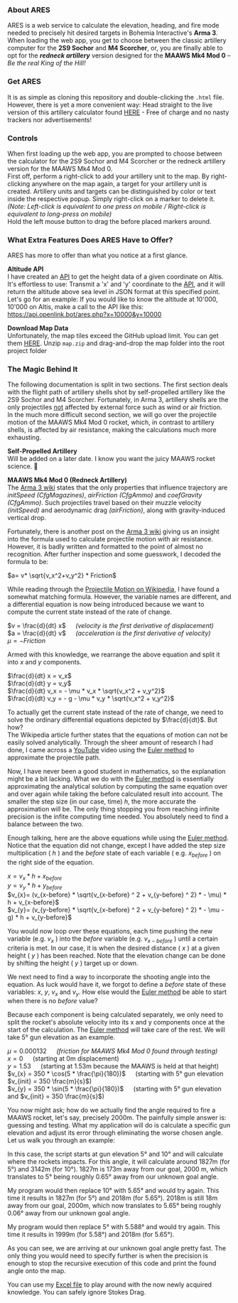 ### About ARES
ARES is a web service to calculate the elevation, heading, and fire mode needed to precisely hit desired targets in Bohemia Interactive's **Arma 3**. When loading the web app, you get to choose between the classic artillery computer for the **2S9 Sochor** and **M4 Scorcher**, or, you are finally able to opt for the _**redneck artillery**_ version designed for the **MAAWS Mk4 Mod 0** – _Be the real King of the Hill!_

### Get ARES
It is as simple as cloning this repository and double-clicking the `.html` file. However, there is yet a more convenient way: Head straight to the live version of this artillery calculator found [HERE](https://arma.openlink.bot/ares) - Free of charge and no nasty trackers nor advertisements!

### Controls
When first loading up the web app, you are prompted to choose between the calculator for the 2S9 Sochor and M4 Scorcher or the redneck artillery version for the MAAWS Mk4 Mod 0.\
First off, perform a right-click to add your artillery unit to the map. By right-clicking anywhere on the map again, a target for your artillery unit is created. Artillery units and targets can be distinguished by color or text inside the respective popup. Simply right-click on a marker to delete it. _(Note: Left-click is equivalent to one press on mobile / Right-click is equivalent to long-press on mobile)_\
Hold the left mouse button to drag the before placed markers around.

### What Extra Features Does ARES Have to Offer?
ARES has more to offer than what you notice at a first glance.

**Altitude API**\
I have created an [API](https://api.openlink.bot/ares.php?x=10000&y=10000) to get the height data of a given coordinate on Altis. It's effortless to use: Transmit a 'x' and 'y' coordinate to the [API](https://api.openlink.bot/ares.php?x=10000&y=10000), and it will return the altitude above sea level in JSON format at this specified point.\
Let's go for an example: If you would like to know the altitude at 10'000, 10'000 on Altis, make a call to the API like this: https://api.openlink.bot/ares.php?x=10000&y=10000

**Download Map Data**\
Unfortunately, the map tiles exceed the GitHub upload limit. You can get them [HERE](https://arma.openlink.bot/assets/map.zip). Unzip `map.zip` and drag-and-drop the map folder into the root project folder

### The Magic Behind It
The following documentation is split in two sections. The first section deals with the flight path of artillery shells shot by self-propelled artillery like the 2S9 Sochor and M4 Scorcher. Fortunately, in Arma 3, artillery shells are the only projectiles [not](https://community.bistudio.com/wiki/CfgAmmo_Config_Reference#airFriction) affected by external force such as wind or air friction.\
In the much more difficult second section, we will go over the projectile motion of the MAAWS Mk4 Mod 0 rocket, which, in contrast to artillery shells, is affected by air resistance, making the calculations much more exhausting.

**Self-Propelled Artillery**\
Will be added on a later date. I know you want the juicy MAAWS rocket science. 🤣 

**MAAWS Mk4 Mod 0 (Redneck Artillery)**\
The [Arma 3 wiki](https://community.bistudio.com/wiki/Arma_3:_Damage_Description#Bullet/Shell) states that the only properties that influence trajectory are _initSpeed (CfgMagazines)_, _airFriction (CfgAmmo)_ and _coefGravity (CfgAmmo)_. Such projectiles travel based on their muzzle velocity _(initSpeed)_ and aerodynamic drag _(airFriction)_, along with gravity-induced vertical drop.

Fortunately, there is another post on the [Arma 3 wiki](https://community.bistudio.com/wiki/Weapons_settings) giving us an insight into the formula used to calculate projectile motion with air resistance. However, it is badly written and formatted to the point of almost no recognition. After further inspection and some guesswork, I decoded the formula to be:

$a= v* \sqrt{v_x^2+v_y^2} * Friction$

While reading through the [Projectile Motion on Wikipedia](https://en.wikipedia.org/wiki/Projectile_motion#Numerical_solution), I have found a somewhat matching formula. However, the variable names are different, and a differential equation is now being introduced because we want to compute the current state instead of the rate of change.

$v = \frac{d}{dt} x$ &emsp; _(velocity is the first derivative of displacement)_ \
$a = \frac{d}{dt} v$ &emsp; _(acceleration is the first derivative of velocity)_ \
$\mu = - Friction$

Armed with this knowledge, we rearrange the above equation and split it into $x$ and $y$ components.

$\frac{d}{dt} x = v_x$ \
$\frac{d}{dt} y = v_y$ \
$\frac{d}{dt} v_x = - \mu * v_x * \sqrt{v_x^2 + v_y^2}$ \
$\frac{d}{dt} v_y = - g - \mu * v_y * \sqrt{v_x^2 + v_y^2}$

To actually get the current state instead of the rate of change, we need to solve the ordinary differential equations depicted by $\frac{d}{dt}$. But how? \
The Wikipedia article further states that the equations of motion can not be easily solved analytically. Through the sheer amount of research I had done, I came across a [YouTube](https://www.youtube.com/watch?v=BPuDteHrI18) video using the [Euler method](https://en.wikipedia.org/wiki/Euler_method) to approximate the projectile path.

Now, I have never been a good student in mathematics, so the explanation might be a bit lacking. What we do with the [Euler method](https://en.wikipedia.org/wiki/Euler_method) is essentially approximating the analytical solution by computing the same equation over and over again while taking the before calculated result into account. The smaller the step size (in our case, time) $h$, the more accurate the approximation will be. The only thing stopping you from reaching infinite precision is the infite computing time needed. You absolutely need to find a balance between the two.

Enough talking, here are the above equations while using the [Euler method](https://en.wikipedia.org/wiki/Euler_method). Notice that the equation did not change, except I have added the step size multiplication ( $h$ ) and the _before_ state of each variable ( e.g. $x_{before}$ ) on the right side of the equation.

$x = v_{x} * h + x_{before}$ \
$y = v_{y} * h + y_{before}$ \
$v_{x}= (v_{x-before} * \sqrt{v_{x-before} ^ 2 + v_{y-before} ^ 2} * - \mu) * h  + v_{x-before}$ \
$v_{y}= (v_{y-before} * \sqrt{v_{x-before} ^ 2 + v_{y-before} ^ 2} * - \mu - g) * h  + v_{y-before}$

You would now loop over these equations, each time pushing the new variable (e.g. $v_{x}$ ) into the _before_ variable (e.g. $v_{x-before}$ ) until a certain criteria is met. In our case, it is when the desired distance ( $x$ ) at a given height ( $y$ ) has been reached. Note that the elevation change can be done by shifting the height ( $y$ ) target up or down.

We next need to find a way to incorporate the shooting angle into the equation. As luck would have it, we forgot to define a _before_ state of these variables: $x$, $y$, $v_{x}$ and $v_{y}$. How else would the [Euler method](https://en.wikipedia.org/wiki/Euler_method) be able to start when there is no _before_ value?

Because each component is being calculated separately, we only need to split the rocket's absolute velocity into its x and y components once at the start of the calculation. The [Euler method](https://en.wikipedia.org/wiki/Euler_method) will take care of the rest. We will take 5° gun elevation as an example.

$\mu = 0.000132$ &emsp; _(friction for MAAWS Mk4 Mod 0 found through testing)_ \
$x = 0$ &emsp; (starting at 0m displacement) \
$y = 1.53$ &emsp; (starting at 1.53m because the MAAWS is held at that height) \
$v_{x} = 350 * \cos(5 * \frac{\pi}{180})$ &emsp; (starting with 5° gun elevation $v_{init} = 350 \frac{m}{s}$) \
$v_{y} = 350 * \sin(5 * \frac{\pi}{180})$ &emsp; (starting with 5° gun elevation and $v_{init} = 350 \frac{m}{s}$)

You now might ask; how do we actually find the angle required to fire a MAAWS rocket, let's say, precisely 2000m. The painfully simple answer is: guessing and testing. What my application will do is calculate a specific gun elevation and adjust its error through eliminating the worse chosen angle. Let us walk you through an example:

In this case, the script starts at gun elevation 5° and 10° and will calculate where the rockets impacts. For this angle, it will calculate around 1827m (for 5°) and 3142m (for 10°). 1827m is 173m away from our goal, 2000 m, which translates to 5° being roughly 0.65° away from our unknown goal angle.

My program would then replace 10° with 5.65° and would try again. This time it results in 1827m (for 5°) and 2018m (for 5.65°). 2018m is still 18m away from our goal, 2000m, which now translates to 5.65° being roughly 0.06° away from our unknown goal angle.

My program would then replace 5° with 5.588° and would try again. This time it results in 1999m (for 5.58°) and 2018m (for 5.65°).

As you can see, we are arriving at our unknown goal angle pretty fast. The only thing you would need to specify further is when the precision is enough to stop the recursive execution of this code and print the found angle onto the map.

You can use my [Excel file](https://github.com/Perytron/ARMA-3-ARTILLERY-CALCULATOR-ARES/blob/master/auxiliary/Projectile%20Motion%20with%20Air%20Resistance.xlsx) to play around with the now newly acquired knowledge. You can safely ignore Stokes Drag.

